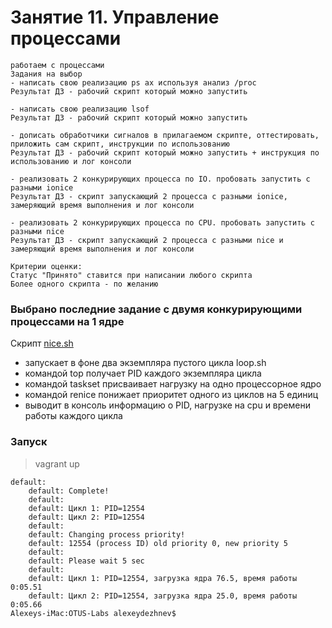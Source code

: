 # Занятие 11. Управление процессами
```
работаем с процессами
Задания на выбор
- написать свою реализацию ps ax используя анализ /proc
Результат ДЗ - рабочий скрипт который можно запустить

- написать свою реализацию lsof
Результат ДЗ - рабочий скрипт который можно запустить

- дописать обработчики сигналов в прилагаемом скрипте, оттестировать, приложить сам скрипт, инструкции по использованию
Результат ДЗ - рабочий скрипт который можно запустить + инструкция по использованию и лог консоли

- реализовать 2 конкурирующих процесса по IO. пробовать запустить с разными ionice
Результат ДЗ - скрипт запускающий 2 процесса с разными ionice, замеряющий время выполнения и лог консоли

- реализовать 2 конкурирующих процесса по CPU. пробовать запустить с разными nice
Результат ДЗ - скрипт запускающий 2 процесса с разными nice и замеряющий время выполнения и лог консоли

Критерии оценки:
Статус "Принято" ставится при написании любого скрипта
Более одного скрипта - по желанию
```

### Выбрано последние задание с двумя конкурирующими процессами на 1 ядре

Скрипт [nice.sh](\scripts\nice.sh) 
- запускает в фоне два экземпляра пустого цикла loop.sh
- командой top получает PID каждого экземпляра цикла
- командой taskset присваивает нагрузку на одно процессорное ядро
- командой renice понижает приоритет одного из циклов на 5 единиц
- выводит в консоль информацию о PID, нагрузке на cpu и времени работы каждого цикла

### Запуск
>vagrant up

```
default:
    default: Complete!
    default:
    default: Цикл 1: PID=12554
    default: Цикл 2: PID=12554
    default:
    default: Changing process priority!
    default: 12554 (process ID) old priority 0, new priority 5
    default:
    default: Please wait 5 sec
    default:
    default: Цикл 1: PID=12554, загрузка ядра 76.5, время работы 0:05.51
    default: Цикл 2: PID=12554, загрузка ядра 25.0, время работы 0:05.66
Alexeys-iMac:OTUS-Labs alexeydezhnev$
```